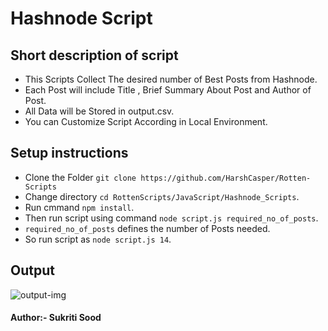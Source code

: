 # Hashnode Script

## Short description of script

- This Scripts Collect The desired number of Best Posts from Hashnode.
- Each Post will include Title , Brief Summary About Post and Author of Post.
- All Data will be Stored in output.csv.
- You can Customize Script According in Local Environment.

## Setup instructions

- Clone the Folder `git clone https://github.com/HarshCasper/Rotten-Scripts`
- Change directory ```cd RottenScripts/JavaScript/Hashnode_Scripts```.
- Run cmmand `npm install`.
- Then run script using command `node script.js required_no_of_posts`.
- `required_no_of_posts` defines the number of Posts needed.
- So run script as `node script.js 14`.

## Output

![output-img](https://i.imgur.com/p4Nf1Oi.png)

#### Author:- Sukriti Sood
